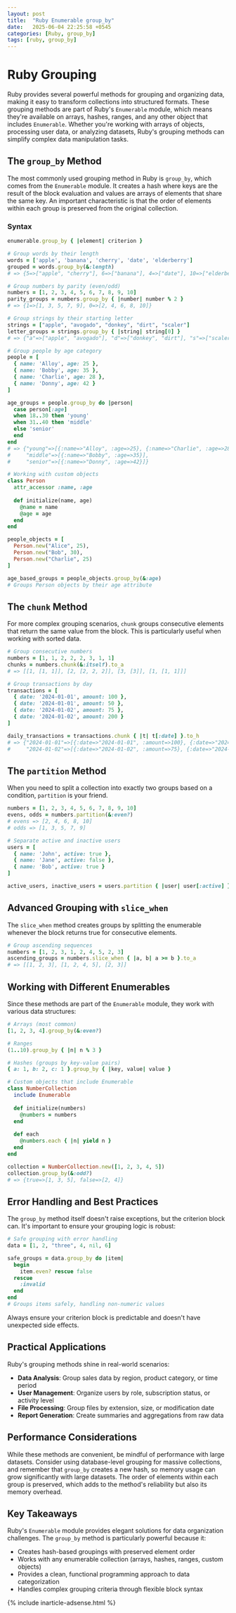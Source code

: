 ```yaml
---
layout: post
title:  "Ruby Enumerable group_by"
date:   2025-06-04 22:25:58 +0545
categories: [Ruby, group_by]
tags: [ruby, group_by]
---
```


# Ruby Grouping

Ruby provides several powerful methods for grouping and organizing data, making it easy to transform collections into structured formats. These grouping methods are part of Ruby's `Enumerable` module, which means they're available on arrays, hashes, ranges, and any other object that includes `Enumerable`. Whether you're working with arrays of objects, processing user data, or analyzing datasets, Ruby's grouping methods can simplify complex data manipulation tasks.

## The `group_by` Method

The most commonly used grouping method in Ruby is `group_by`, which comes from the `Enumerable` module. It creates a hash where keys are the result of the block evaluation and values are arrays of elements that share the same key. An important characteristic is that the order of elements within each group is preserved from the original collection.

### Syntax

```ruby
enumerable.group_by { |element| criterion }
```

```ruby
# Group words by their length
words = ['apple', 'banana', 'cherry', 'date', 'elderberry']
grouped = words.group_by(&:length)
# => {5=>["apple", "cherry"], 6=>["banana"], 4=>["date"], 10=>["elderberry"]}

# Group numbers by parity (even/odd)
numbers = [1, 2, 3, 4, 5, 6, 7, 8, 9, 10]
parity_groups = numbers.group_by { |number| number % 2 }
# => {1=>[1, 3, 5, 7, 9], 0=>[2, 4, 6, 8, 10]}

# Group strings by their starting letter
strings = ["apple", "avogado", "donkey", "dirt", "scaler"]
letter_groups = strings.group_by { |string| string[0] }
# => {"a"=>["apple", "avogado"], "d"=>["donkey", "dirt"], "s"=>["scaler"]}

# Group people by age category
people = [
  { name: 'Alloy', age: 25 },
  { name: 'Bobby', age: 35 },
  { name: 'Charlie', age: 28 },
  { name: 'Donny', age: 42 }
]

age_groups = people.group_by do |person|
  case person[:age]
  when 18..30 then 'young'
  when 31..40 then 'middle'
  else 'senior'
  end
end
# => {"young"=>[{:name=>"Alloy", :age=>25}, {:name=>"Charlie", :age=>28}], 
#     "middle"=>[{:name=>"Bobby", :age=>35}], 
#     "senior"=>[{:name=>"Donny", :age=>42}]}

# Working with custom objects
class Person
  attr_accessor :name, :age
  
  def initialize(name, age)
    @name = name
    @age = age
  end
end

people_objects = [
  Person.new("Alice", 25),
  Person.new("Bob", 30),
  Person.new("Charlie", 25)
]

age_based_groups = people_objects.group_by(&:age)
# Groups Person objects by their age attribute
```

## The `chunk` Method

For more complex grouping scenarios, `chunk` groups consecutive elements that return the same value from the block. This is particularly useful when working with sorted data.

```ruby
# Group consecutive numbers
numbers = [1, 1, 2, 2, 2, 3, 1, 1]
chunks = numbers.chunk(&:itself).to_a
# => [[1, [1, 1]], [2, [2, 2, 2]], [3, [3]], [1, [1, 1]]]

# Group transactions by day
transactions = [
  { date: '2024-01-01', amount: 100 },
  { date: '2024-01-01', amount: 50 },
  { date: '2024-01-02', amount: 75 },
  { date: '2024-01-02', amount: 200 }
]

daily_transactions = transactions.chunk { |t| t[:date] }.to_h
# => {"2024-01-01"=>[{:date=>"2024-01-01", :amount=>100}, {:date=>"2024-01-01", :amount=>50}], 
#     "2024-01-02"=>[{:date=>"2024-01-02", :amount=>75}, {:date=>"2024-01-02", :amount=>200}]}
```

## The `partition` Method

When you need to split a collection into exactly two groups based on a condition, `partition` is your friend.

```ruby
numbers = [1, 2, 3, 4, 5, 6, 7, 8, 9, 10]
evens, odds = numbers.partition(&:even?)
# evens => [2, 4, 6, 8, 10]
# odds => [1, 3, 5, 7, 9]

# Separate active and inactive users
users = [
  { name: 'John', active: true },
  { name: 'Jane', active: false },
  { name: 'Bob', active: true }
]

active_users, inactive_users = users.partition { |user| user[:active] }
```

## Advanced Grouping with `slice_when`

The `slice_when` method creates groups by splitting the enumerable whenever the block returns true for consecutive elements.

```ruby
# Group ascending sequences
numbers = [1, 2, 3, 1, 2, 4, 5, 2, 3]
ascending_groups = numbers.slice_when { |a, b| a >= b }.to_a
# => [[1, 2, 3], [1, 2, 4, 5], [2, 3]]
```

## Working with Different Enumerables

Since these methods are part of the `Enumerable` module, they work with various data structures:

```ruby
# Arrays (most common)
[1, 2, 3, 4].group_by(&:even?)

# Ranges
(1..10).group_by { |n| n % 3 }

# Hashes (groups by key-value pairs)
{ a: 1, b: 2, c: 1 }.group_by { |key, value| value }

# Custom objects that include Enumerable
class NumberCollection
  include Enumerable
  
  def initialize(numbers)
    @numbers = numbers
  end
  
  def each
    @numbers.each { |n| yield n }
  end
end

collection = NumberCollection.new([1, 2, 3, 4, 5])
collection.group_by(&:odd?)
# => {true=>[1, 3, 5], false=>[2, 4]}
```

## Error Handling and Best Practices

The `group_by` method itself doesn't raise exceptions, but the criterion block can. It's important to ensure your grouping logic is robust:

```ruby
# Safe grouping with error handling
data = [1, 2, "three", 4, nil, 6]

safe_groups = data.group_by do |item|
  begin
    item.even? rescue false
  rescue
    :invalid
  end
end
# Groups items safely, handling non-numeric values
```

Always ensure your criterion block is predictable and doesn't have unexpected side effects.

## Practical Applications

Ruby's grouping methods shine in real-world scenarios:

- **Data Analysis**: Group sales data by region, product category, or time period
- **User Management**: Organize users by role, subscription status, or activity level  
- **File Processing**: Group files by extension, size, or modification date
- **Report Generation**: Create summaries and aggregations from raw data

## Performance Considerations

While these methods are convenient, be mindful of performance with large datasets. Consider using database-level grouping for massive collections, and remember that `group_by` creates a new hash, so memory usage can grow significantly with large datasets. The order of elements within each group is preserved, which adds to the method's reliability but also its memory overhead.

## Key Takeaways

Ruby's `Enumerable` module provides elegant solutions for data organization challenges. The `group_by` method is particularly powerful because it:

- Creates hash-based groupings with preserved element order
- Works with any enumerable collection (arrays, hashes, ranges, custom objects)
- Provides a clean, functional programming approach to data categorization
- Handles complex grouping criteria through flexible block syntax

{% include inarticle-adsense.html %}